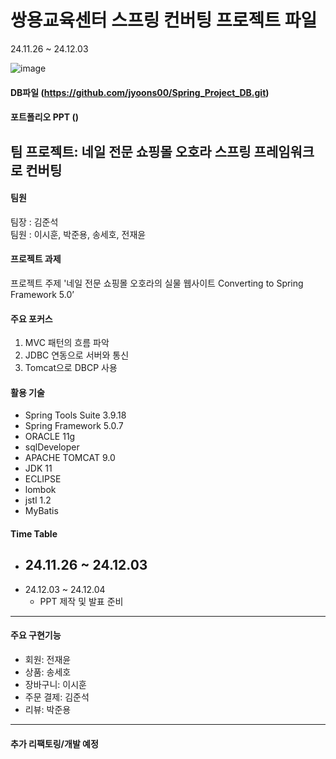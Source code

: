 # 쌍용교육센터 스프링 컨버팅 프로젝트 파일<br>
24.11.26 ~ 24.12.03

![image](https://github.com/user-attachments/assets/827d9afe-d06d-4b7a-bbbf-9d6494473301)
#### DB파일 (https://github.com/jyoons00/Spring_Project_DB.git)<br>
#### 포트폴리오 PPT ()<br>

## 팀 프로젝트: 네일 전문 쇼핑몰 오호라 스프링 프레임워크로 컨버팅

#### 팀원
팀장 : 김준석<br>
팀원 : 이시훈, 박준용, 송세호, 전재윤<br>

#### 프로젝트 과제
프로젝트 주제 '네일 전문 쇼핑몰 오호라의 실물 웹사이트 Converting to Spring Framework 5.0’<br>

#### 주요 포커스
1. MVC 패턴의 흐름 파악
2. JDBC 연동으로 서버와 통신
3. Tomcat으로 DBCP 사용

#### 활용 기술
- Spring Tools Suite 3.9.18
- Spring Framework 5.0.7
- ORACLE 11g
- sqlDeveloper
- APACHE TOMCAT 9.0
- JDK 11
- ECLIPSE
- lombok
- jstl 1.2
- MyBatis

#### Time Table
  - 24.11.26 ~ 24.12.03
    - 
  - 24.12.03 ~ 24.12.04
    - PPT 제작 및 발표 준비
---
#### 주요 구현기능
- 회원: 전재윤
- 상품: 송세호
- 장바구니: 이시훈
- 주문 결제: 김준석
- 리뷰: 박준용
  
---
#### 추가 리팩토링/개발 예정

